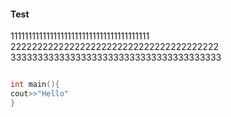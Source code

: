 #### Test

111111111111111111111111111111111111111
222222222222222222222222222222222222222
333333333333333333333333333333333333333

```c++

int main(){
cout>>"Hello"
}
```
